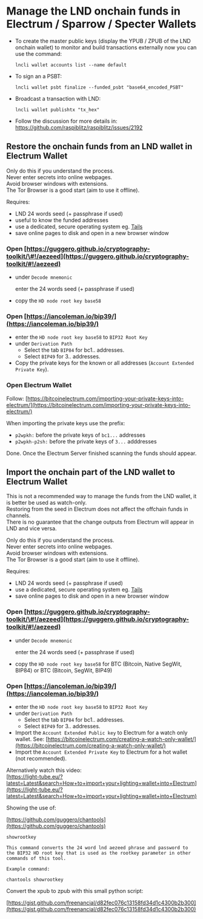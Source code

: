 # Manage the LND onchain funds in Electrum / Sparrow / Specter Wallets

* To create the master public keys (display the YPUB / ZPUB of the LND onchain wallet) to monitor and build transactions externally now you can use the command:
  ```
  lncli wallet accounts list --name default
  ```

* To sign an a PSBT:
  ```
  lncli wallet psbt finalize --funded_psbt "base64_encoded_PSBT"
  ```

* Broadcast a transaction with LND:
  ```
  lncli wallet publishtx "tx_hex"
  ```

* Follow the discussion for more details in: https://github.com/raspiblitz/raspiblitz/issues/2192

## Restore the onchain funds from an LND wallet in Electrum Wallet

Only do this if you understand the process.  
Never enter secrets into online webpages.  
Avoid browser windows with extensions.  
The Tor Browser is a good start \(aim to use it offline\).

Requires:

* LND 24 words seed \(+ passphrase if used\)
* useful to know the funded addresses
* use a dedicated, secure operating system eg. [Tails](https://tails.boum.org/)
* save online pages to disk and open in a new browser window

### Open [https://guggero.github.io/cryptography-toolkit/\#!/aezeed](https://guggero.github.io/cryptography-toolkit/#!/aezeed)

* under `Decode mnemonic`

  enter the 24 words seed \(+ passphrase if used\)

* copy the `HD node root key base58`

### Open [https://iancoleman.io/bip39/](https://iancoleman.io/bip39/)

* enter the `HD node root key base58` to `BIP32 Root Key`
* under `Derivation Path`
  * Select the tab `BIP84` for bc1.. addresses.
  * Select `BIP49` for 3.. addresses. 
* Copy the private keys for the known or all addresses \(`Account Extended Private Key`\).

### Open Electrum Wallet

Follow: [https://bitcoinelectrum.com/importing-your-private-keys-into-electrum/](https://bitcoinelectrum.com/importing-your-private-keys-into-electrum/)

When importing the private keys use the prefix:

* `p2wpkh:` before the private keys of `bc1...` addresses
* `p2wpkh-p2sh:` before the private keys of `3...` adddresses

Done. Once the Electrum Server finished scanning the funds should appear.

## Import the onchain part of the LND wallet to Electrum Wallet

This is not a recommended way to manage the funds from the LND wallet, it is better be used as watch-only.  
Restoring from the seed in Electrum does not affect the offchain funds in channels.  
There is no guarantee that the change outputs from Electrum will appear in LND and vice versa.

Only do this if you understand the process.  
Never enter secrets into online webpages.  
Avoid browser windows with extensions.  
The Tor Browser is a good start \(aim to use it offline\).

Requires:

* LND 24 words seed \(+ passphrase if used\)
* use a dedicated, secure operating system eg. [Tails](https://tails.boum.org/)
* save online pages to disk and open in a new browser window

### Open [https://guggero.github.io/cryptography-toolkit/\#!/aezeed](https://guggero.github.io/cryptography-toolkit/#!/aezeed)

* under `Decode mnemonic`

  enter the 24 words seed \(+ passphrase if used\)

* copy the `HD node root key base58` for BTC \(Bitcoin, Native SegWit, BIP84\) or BTC \(Bitcoin, SegWit, BIP49\)

### Open [https://iancoleman.io/bip39/](https://iancoleman.io/bip39/)

* enter the `HD node root key base58` to `BIP32 Root Key`
* under `Derivation Path`
  * Select the tab `BIP84` for bc1.. addresses.
  * Select `BIP49` for 3.. addresses. 
* Import the `Account Extended Public key` to Electrum for a watch only wallet. See: [https://bitcoinelectrum.com/creating-a-watch-only-wallet/](https://bitcoinelectrum.com/creating-a-watch-only-wallet/)
* Import the `Account Extended Private Key` to Electrum for a hot wallet \(not recommended\).

Alternatively watch this video:  
[https://light-tube.eu/?latest=Latest&search=How+to+import+your+lighting+wallet+into+Electrum](https://light-tube.eu/?latest=Latest&search=How+to+import+your+lighting+wallet+into+Electrum)

Showing the use of:

[https://github.com/guggero/chantools](https://github.com/guggero/chantools)

```text
showrootkey

This command converts the 24 word lnd aezeed phrase and password to the BIP32 HD root key that is used as the rootkey parameter in other commands of this tool.

Example command:

chantools showrootkey
```

Convert the xpub to zpub with this small python script:

[https://gist.github.com/freenancial/d82fec076c13158fd34d1c4300b2b300](https://gist.github.com/freenancial/d82fec076c13158fd34d1c4300b2b300)

